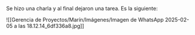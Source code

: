 Se hizo una charla y al final dejaron una tarea. Es la siguiente:

![[Gerencia de Proyectos/Marín/Imágenes/Imagen de WhatsApp 2025-02-05 a las 18.12.14_6df336a8.jpg]]
